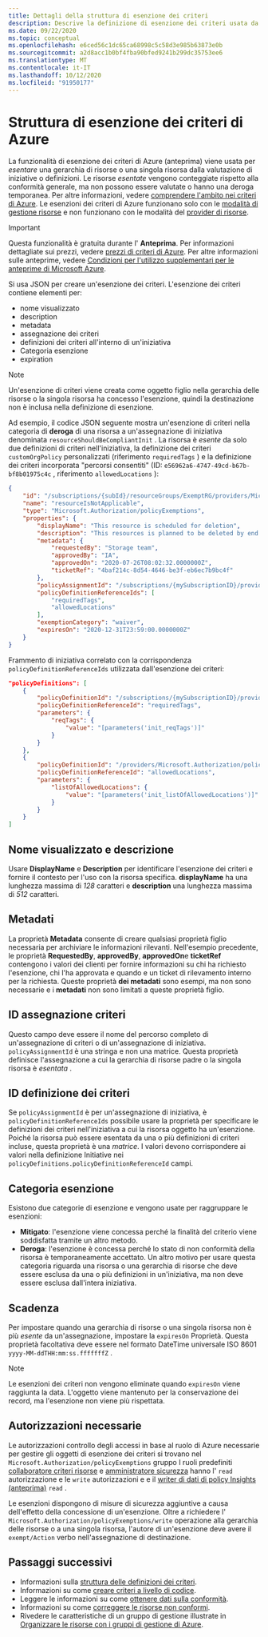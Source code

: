 ```yaml
---
title: Dettagli della struttura di esenzione dei criteri
description: Descrive la definizione di esenzione dei criteri usata da criteri di Azure per esentare le risorse dalla valutazione di iniziative o definizioni.
ms.date: 09/22/2020
ms.topic: conceptual
ms.openlocfilehash: e6ced56c1dc65ca68998c5c58d3e985b63873e0b
ms.sourcegitcommit: a2d8acc1b0bf4fba90bfed9241b299dc35753ee6
ms.translationtype: MT
ms.contentlocale: it-IT
ms.lasthandoff: 10/12/2020
ms.locfileid: "91950177"
---
```

# <a name="azure-policy-exemption-structure"></a>Struttura di esenzione dei criteri di Azure

La funzionalità di esenzione dei criteri di Azure (anteprima) viene usata per _esentare_ una gerarchia di risorse o una singola risorsa dalla valutazione di iniziative o definizioni. Le risorse _esentate_ vengono conteggiate rispetto alla conformità generale, ma non possono essere valutate o hanno una deroga temporanea. Per altre informazioni, vedere [comprendere l'ambito nei criteri di Azure](./scope.md). Le esenzioni dei criteri di Azure funzionano solo con le [modalità di gestione risorse](./definition-structure.md#resource-manager-modes) e non funzionano con le modalità del [provider di risorse](./definition-structure.md#resource-provider-modes).

> [!IMPORTANT]
> Questa funzionalità è gratuita durante l' **Anteprima**. Per informazioni dettagliate sui prezzi, vedere [prezzi di criteri di Azure](https://azure.microsoft.com/pricing/details/azure-policy/). Per altre informazioni sulle anteprime, vedere [Condizioni per l'utilizzo supplementari per le anteprime di Microsoft Azure](https://azure.microsoft.com/support/legal/preview-supplemental-terms/).

Si usa JSON per creare un'esenzione dei criteri. L'esenzione dei criteri contiene elementi per:

- nome visualizzato
- description
- metadata
- assegnazione dei criteri
- definizioni dei criteri all'interno di un'iniziativa
- Categoria esenzione
- expiration

> [!NOTE]
> Un'esenzione di criteri viene creata come oggetto figlio nella gerarchia delle risorse o la singola risorsa ha concesso l'esenzione, quindi la destinazione non è inclusa nella definizione di esenzione.

Ad esempio, il codice JSON seguente mostra un'esenzione di criteri nella categoria di **deroga** di una risorsa a un'assegnazione di iniziativa denominata `resourceShouldBeCompliantInit` . La risorsa è _esente_ da solo due definizioni di criteri nell'iniziativa, la definizione dei criteri `customOrgPolicy` personalizzati (riferimento `requiredTags` ) e la definizione dei criteri incorporata "percorsi consentiti" (ID: `e56962a6-4747-49cd-b67b-bf8b01975c4c` , riferimento `allowedLocations` ):

```json
{
    "id": "/subscriptions/{subId}/resourceGroups/ExemptRG/providers/Microsoft.Authorization/policyExemptions/resourceIsNotApplicable",
    "name": "resourceIsNotApplicable",
    "type": "Microsoft.Authorization/policyExemptions",
    "properties": {
        "displayName": "This resource is scheduled for deletion",
        "description": "This resources is planned to be deleted by end of quarter and has been granted a waiver to the policy.",
        "metadata": {
            "requestedBy": "Storage team",
            "approvedBy": "IA",
            "approvedOn": "2020-07-26T08:02:32.0000000Z",
            "ticketRef": "4baf214c-8d54-4646-be3f-eb6ec7b9bc4f"
        },
        "policyAssignmentId": "/subscriptions/{mySubscriptionID}/providers/Microsoft.Authorization/policyAssignments/resourceShouldBeCompliantInit",
        "policyDefinitionReferenceIds": [
            "requiredTags",
            "allowedLocations"
        ],
        "exemptionCategory": "waiver",
        "expiresOn": "2020-12-31T23:59:00.0000000Z"
    }
}
```

Frammento di iniziativa correlato con la corrispondenza `policyDefinitionReferenceIds` utilizzata dall'esenzione dei criteri:

```json
"policyDefinitions": [
    {
        "policyDefinitionId": "/subscriptions/{mySubscriptionID}/providers/Microsoft.Authorization/policyDefinitions/customOrgPolicy",
        "policyDefinitionReferenceId": "requiredTags",
        "parameters": {
            "reqTags": {
                "value": "[parameters('init_reqTags')]"
            }
        }
    },
    {
        "policyDefinitionId": "/providers/Microsoft.Authorization/policyDefinitions/e56962a6-4747-49cd-b67b-bf8b01975c4c",
        "policyDefinitionReferenceId": "allowedLocations",
        "parameters": {
            "listOfAllowedLocations": {
                "value": "[parameters('init_listOfAllowedLocations')]"
            }
        }
    }
]
```

## <a name="display-name-and-description"></a>Nome visualizzato e descrizione

Usare **DisplayName** e **Description** per identificare l'esenzione dei criteri e fornire il contesto per l'uso con la risorsa specifica. **displayName** ha una lunghezza massima di _128_ caratteri e **description** una lunghezza massima di _512_ caratteri.

## <a name="metadata"></a>Metadati

La proprietà **Metadata** consente di creare qualsiasi proprietà figlio necessaria per archiviare le informazioni rilevanti. Nell'esempio precedente, le proprietà **RequestedBy**, **approvedBy**, **approvedOn**e **ticketRef** contengono i valori dei clienti per fornire informazioni su chi ha richiesto l'esenzione, chi l'ha approvata e quando e un ticket di rilevamento interno per la richiesta. Queste proprietà **dei metadati** sono esempi, ma non sono necessarie e i **metadati** non sono limitati a queste proprietà figlio.

## <a name="policy-assignment-id"></a>ID assegnazione criteri

Questo campo deve essere il nome del percorso completo di un'assegnazione di criteri o di un'assegnazione di iniziativa.
`policyAssignmentId` è una stringa e non una matrice. Questa proprietà definisce l'assegnazione a cui la gerarchia di risorse padre o la singola risorsa è _esentata_ .

## <a name="policy-definition-ids"></a>ID definizione dei criteri

Se `policyAssignmentId` è per un'assegnazione di iniziativa, è `policyDefinitionReferenceIds` possibile usare la proprietà per specificare le definizioni dei criteri nell'iniziativa a cui la risorsa oggetto ha un'esenzione. Poiché la risorsa può essere esentata da una o più definizioni di criteri incluse, questa proprietà è una _matrice_. I valori devono corrispondere ai valori nella definizione Initiative nei `policyDefinitions.policyDefinitionReferenceId` campi.

## <a name="exemption-category"></a>Categoria esenzione

Esistono due categorie di esenzione e vengono usate per raggruppare le esenzioni:

- **Mitigato**: l'esenzione viene concessa perché la finalità del criterio viene soddisfatta tramite un altro metodo.
- **Deroga**: l'esenzione è concessa perché lo stato di non conformità della risorsa è temporaneamente accettato. Un altro motivo per usare questa categoria riguarda una risorsa o una gerarchia di risorse che deve essere esclusa da una o più definizioni in un'iniziativa, ma non deve essere esclusa dall'intera iniziativa.

## <a name="expiration"></a>Scadenza

Per impostare quando una gerarchia di risorse o una singola risorsa non è più _esente_ da un'assegnazione, impostare la `expiresOn` Proprietà. Questa proprietà facoltativa deve essere nel formato DateTime universale ISO 8601 `yyyy-MM-ddTHH:mm:ss.fffffffZ` .

> [!NOTE]
> Le esenzioni dei criteri non vengono eliminate quando `expiresOn` viene raggiunta la data. L'oggetto viene mantenuto per la conservazione dei record, ma l'esenzione non viene più rispettata.

## <a name="required-permissions"></a>Autorizzazioni necessarie

Le autorizzazioni controllo degli accessi in base al ruolo di Azure necessarie per gestire gli oggetti di esenzione dei criteri si trovano nel `Microsoft.Authorization/policyExemptions` gruppo I ruoli predefiniti [collaboratore criteri risorse](../../../role-based-access-control/built-in-roles.md#resource-policy-contributor) e [amministratore sicurezza](../../../role-based-access-control/built-in-roles.md#security-admin) hanno l' `read` autorizzazione e le `write` autorizzazioni e e il [writer di dati di policy Insights (anteprima)](../../../role-based-access-control/built-in-roles.md#policy-insights-data-writer-preview) `read` .

Le esenzioni dispongono di misure di sicurezza aggiuntive a causa dell'effetto della concessione di un'esenzione. Oltre a richiedere l' `Microsoft.Authorization/policyExemptions/write` operazione alla gerarchia delle risorse o a una singola risorsa, l'autore di un'esenzione deve avere il `exempt/Action` verbo nell'assegnazione di destinazione.

## <a name="next-steps"></a>Passaggi successivi

- Informazioni sulla [struttura delle definizioni dei criteri](./definition-structure.md).
- Informazioni su come [creare criteri a livello di codice](../how-to/programmatically-create.md).
- Leggere le informazioni su come [ottenere dati sulla conformità](../how-to/get-compliance-data.md).
- Informazioni su come [correggere le risorse non conformi](../how-to/remediate-resources.md).
- Rivedere le caratteristiche di un gruppo di gestione illustrate in [Organizzare le risorse con i gruppi di gestione di Azure](../../management-groups/overview.md).